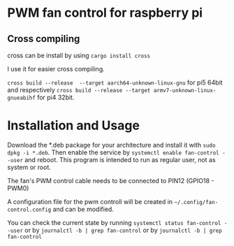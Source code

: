 # PWM fan control for raspberry pi

## Cross compiling
cross can be install by using `cargo install cross`

I use it for easier cross compiling. 

`cross build --release  --target aarch64-unknown-linux-gnu` for pi5 64bit and respectively `cross build --release --target armv7-unknown-linux-gnueabihf` for pi4 32bit.

# Installation and Usage
Download the *.deb package for your architecture and install it with `sudo dpkg -i *.deb`. Then enable the service by `systemctl enable fan-control --user` and reboot. This program is intended to run as regular user, not as system or root.

The fan's PWM control cable needs to be connected to PIN12 (GPIO18 - PWM0)

A configuration file for the pwm controll will be created in `~/.config/fan-control.config` and can be modified.

You can check the current state by running `systemctl status fan-control --user` or by `journalctl -b | grep fan-control` or by `journalctl -b | grep fan-control`

